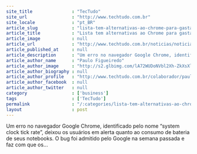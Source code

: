 ```yaml
---
site_title               : "TecTudo"
site_url                 : "http://www.techtudo.com.br"
site_locale              : "pt_BR"
article_slug             : "lista-tem-alternativas-ao-chrome-para-gastar-menos-bateria-do-notebook"
article_title            : "Lista tem alternativas ao Chrome para gastar menos bateria do notebook"
article_image            : null
article_url              : "http://www.techtudo.com.br/noticias/noticia/2014/07/lista-tem-alternativas-ao-chrome-para-gastar-menos-bateria-do-notebook.html"
article_published_at     : null
article_description      : "Um erro no navegador Google Chrome, identificado pelo nome “system clock tick rate”, deixou os usuários em alerta quanto ao consumo de bateria de seus notebooks. O bug foi admitido pelo Google na semana passada e faz com que os..."
article_author_name      : "Paulo Figueiredo"
article_author_image     : "http://s2.glbimg.com/lA72WUDoNVbl2Xh-ZkXsXl3HKM8=/30x30/s2.glbimg.com/cdKt3A4ceGYWrOtZkEoaK4TFFe4=/4x0:614x610/140x140/s.glbimg.com/po/tt2/f/original/2015/02/02/img_0361.jpg"
article_author_biography : null
article_author_profile   : "http://www.techtudo.com.br/colaborador/paulo-figueiredo.html"
article_author_facebook  : null
article_author_twitter   : null
category                 : ['business']
tags                     : ['TecTudo']
permalink                : "/:categories/lista-tem-alternativas-ao-chrome-para-gastar-menos-bateria-do-notebook/"
layout                   : post
---
```


Um erro no navegador Google Chrome, identificado pelo nome “system clock tick rate”, deixou os usuários em alerta quanto ao consumo de bateria de seus notebooks. O bug foi admitido pelo Google na semana passada e faz com que os...

